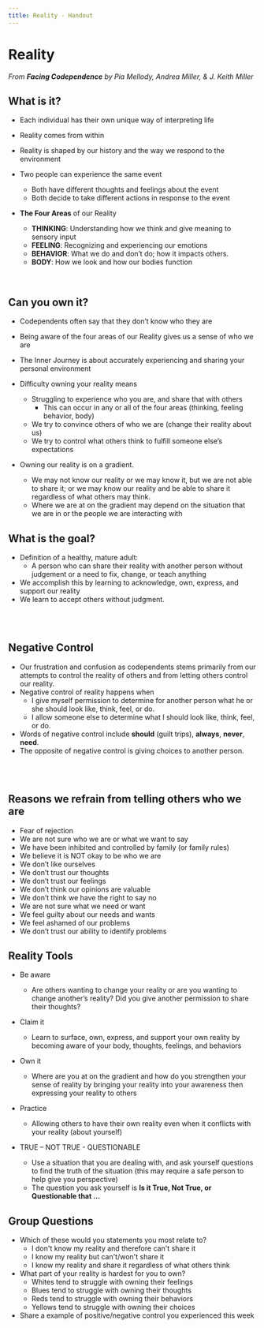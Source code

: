 ```yaml
---
title: Reality - Handout
---
```

# Reality

*From **Facing Codependence** by Pia Mellody, Andrea Miller, &amp; J. Keith Miller*

## What is it?

* Each individual has their own unique way of interpreting life
* Reality comes from within  
* Reality is shaped by our history and the way we respond to the environment  
* Two people can experience the same event
  * Both have different thoughts and feelings about the event
  * Both decide to take different actions in response to the event

* **The Four Areas** of our Reality
  * **THINKING**: Understanding how we think and give meaning to sensory input
  * **FEELING**: Recognizing and experiencing our emotions
  * **BEHAVIOR**: What we do and don’t do; how it impacts others.
  * **BODY**: How we look and how our bodies function

<br>

## Can you own it?

* Codependents often say that they don’t know who they are
* Being aware of the four areas of our Reality gives us a sense of who we are
* The Inner Journey is about accurately experiencing and sharing your personal environment 
* Difficulty owning your reality means
  * Struggling to experience who you are, and share that with others
    * This can occur in any or all of the four areas (thinking, feeling behavior, body)
  * We try to convince others of who we are (change their reality about us)
  * We try to control what others think to fulfill someone else’s expectations

* Owning our reality is on a gradient.
  * We may not know our reality or we may know it, but we are not able to share it; or we may know our reality and be able to share it regardless of what others may think.
  * Where we are at on the gradient may depend on the situation that we are in or the people we are interacting with

<div class="page"></div>

## What is the goal?

* Definition of a healthy, mature adult:
    * A person who can share their reality with another person without judgement or a need to fix, change, or teach anything  
* We accomplish this by learning to acknowledge, own, express, and support our reality
* We learn to accept others without judgment.

<br><br>

## Negative Control

* Our frustration and confusion as codependents stems primarily from our attempts to control the reality of others and from letting others control our reality.
* Negative control of reality happens when
  * I give myself permission to determine for another person what he or she should look like, think, feel, or do.
  * I allow someone else to determine what I should look like, think, feel, or do.
* Words of negative control include **should** (guilt trips), **always**, **never**, **need**.
* The opposite of negative control is giving choices to another person.

<br><br>

## Reasons we refrain from telling others who we are

* Fear of rejection
* We are not sure who we are or what we want to say
* We have been inhibited and controlled by family (or family rules)
* We believe it is NOT okay to be who we are
* We don’t like ourselves
* We don’t trust our thoughts
* We don’t trust our feelings
* We don’t think our opinions are valuable
* We don’t think we have the right to say no
* We are not sure what we need or want
* We feel guilty about our needs and wants
* We feel ashamed of our problems
* We don’t trust our ability to identify problems

<div class="page"></div>

## Reality Tools

* Be aware  
    * Are others wanting to change your reality or are you wanting to change another’s reality? Did you give another permission to share their thoughts?

* Claim it  
  * Learn to surface, own, express, and support your own reality by becoming aware of your body, thoughts, feelings, and behaviors

* Own it  
  * Where are you at on the gradient and how do you strengthen your sense of reality by bringing your reality into your awareness then expressing your reality to others

* Practice
  * Allowing others to have their own reality even when it conflicts with your reality (about yourself)

* TRUE – NOT TRUE - QUESTIONABLE
  * Use a situation that you are dealing with, and ask yourself questions to find the truth of the situation (this may require a safe person to help give you perspective)  
  * The question you ask yourself is **Is it True, Not True, or Questionable that ...**

## Group Questions

* Which of these would you statements you most relate to?
  * I don't know my reality and therefore can't share it
  * I know my reality but can't/won't share it
  * I know my reality and share it regardless of what others think
* What part of your reality is hardest for you to own?
  * Whites tend to struggle with owning their feelings
  * Blues tend to struggle with owning their thoughts
  * Reds tend to struggle with owning their behaviors
  * Yellows tend to struggle with owning their choices
* Share a example of positive/negative control you experienced this week
